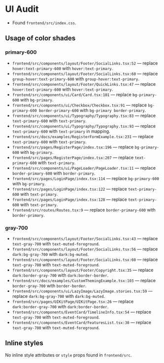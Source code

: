 # UI Audit

- Found `frontend/src/index.css`.

## Usage of color shades

### primary-600
- `frontend/src/components/layout/Footer/SocialLinks.tsx:52` — replace `hover:text-primary-600` with `hover:text-primary`.
- `frontend/src/components/layout/Footer/SocialLinks.tsx:60` — replace `group-hover:text-primary-600` with `group-hover:text-primary`.
- `frontend/src/components/layout/Footer/QuickLinks.tsx:47` — replace `hover:text-primary-600` with `hover:text-primary`.
- `frontend/src/components/ui/Card/Card.tsx:101` — replace `bg-primary-600` with `bg-primary`.
- `frontend/src/components/ui/Checkbox/Checkbox.tsx:91` — replace `bg-primary-600 border-primary-600` with `bg-primary border-primary`.
- `frontend/src/components/ui/Typography/Typography.tsx:83` — replace `text-primary-600` with `text-primary`.
- `frontend/src/components/ui/Typography/Typography.tsx:93` — replace `text-primary-600` with `text-primary` in mapping.
- `frontend/src/docs/examples/RegisterFormExample.tsx:231` — replace `text-primary-600` with `text-primary`.
- `frontend/src/pages/RegisterPage/index.tsx:196` — replace `bg-primary-600` with `bg-primary`.
- `frontend/src/pages/RegisterPage/index.tsx:207` — replace `text-primary-600` with `text-primary`.
- `frontend/src/components/ui/PageLoader/PageLoader.tsx:11` — replace `border-primary-600` with `border-primary`.
- `frontend/src/pages/LoginPage/index.tsx:114` — replace `bg-primary-600` with `bg-primary`.
- `frontend/src/pages/LoginPage/index.tsx:122` — replace `text-primary-600` with `text-primary`.
- `frontend/src/pages/LoginPage/index.tsx:128` — replace `text-primary-600` with `text-primary`.
- `frontend/src/routes/Routes.tsx:9` — replace `border-primary-600` with `border-primary`.

### gray-700
- `frontend/src/components/layout/Footer/SocialLinks.tsx:43` — replace `text-gray-700` with `text-muted-foreground`.
- `frontend/src/components/layout/Footer/SocialLinks.tsx:56` — replace `dark:bg-gray-700` with `dark:bg-muted`.
- `frontend/src/components/layout/Footer/SocialLinks.tsx:60` — replace `text-gray-700` with `text-muted-foreground`.
- `frontend/src/components/layout/Footer/Copyright.tsx:35` — replace `dark:border-gray-700` with `dark:border-border`.
- `frontend/src/docs/examples/CustomThemingExample.tsx:103` — replace `border-gray-700` with `border-border`.
- `frontend/src/components/ui/LazyImage/LazyImage.stories.tsx:59` — replace `dark:bg-gray-700` with `dark:bg-muted`.
- `frontend/src/pages/UIKitPage/UIKitPage.tsx:26` — replace `dark:border-gray-700` with `dark:border-border`.
- `frontend/src/components/EventCard/TimelineInfo.tsx:54` — replace `text-gray-700` with `text-muted-foreground`.
- `frontend/src/components/EventCard/FeaturesList.tsx:30` — replace `text-gray-700` with `text-muted-foreground`.

## Inline styles

No inline style attributes or `style` props found in `frontend/src`.
